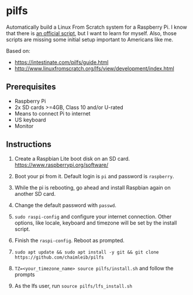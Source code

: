 # pilfs

Automatically build a Linux From Scratch system for a Raspberry Pi. I know that
there is [an official
script](https://gitlab.com/gusco/pilfs-scripts/tree/aarch64), but I want to
learn for myself. Also, those scripts are missing some initial setup important
to Americans like me.

Based on:

* https://intestinate.com/pilfs/guide.html
* http://www.linuxfromscratch.org/lfs/view/development/index.html

## Prerequisites

* Raspberry Pi
* 2x SD cards >=4GB, Class 10 and/or U-rated
* Means to connect Pi to internet
* US keyboard
* Monitor

## Instructions

1. Create a Raspbian Lite boot disk on an SD card. https://www.raspberrypi.org/software/

2. Boot your pi from it. Default login is `pi` and password is `raspberry`.

3. While the pi is rebooting, go ahead and install Raspbian again on another SD card.

4. Change the default password with `passwd`.

5. `sudo raspi-config` and configure your internet connection. Other options, like locale, keyboard and timezone will be set by the install script.

6. Finish the `raspi-config`. Reboot as prompted.


7. `sudo apt update && sudo apt install -y git && git clone https://github.com/chaimleib/pilfs`

8. `TZ=<your_timezone_name> source pilfs/install.sh` and follow the prompts

9. As the lfs user, run `source pilfs/lfs_install.sh`
